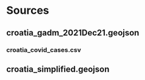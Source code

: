 # Sources

## croatia_gadm_2021Dec21.geojson



### croatia_covid_cases.csv



## croatia_simplified.geojson
